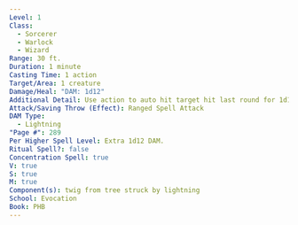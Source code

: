 ```yaml
---
Level: 1
Class:
  - Sorcerer
  - Warlock
  - Wizard
Range: 30 ft.
Duration: 1 minute
Casting Time: 1 action
Target/Area: 1 creature
Damage/Heal: "DAM: 1d12"
Additional Detail: Use action to auto hit target hit last round for 1d12 lightning DAM if in range.
Attack/Saving Throw (Effect): Ranged Spell Attack
DAM Type:
  - Lightning
"Page #": 289
Per Higher Spell Level: Extra 1d12 DAM.
Ritual Spell?: false
Concentration Spell: true
V: true
S: true
M: true
Component(s): twig from tree struck by lightning
School: Evocation
Book: PHB
---
```

